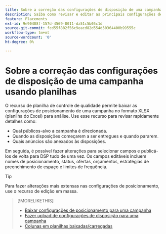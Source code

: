 ```yaml
---
title: Sobre a correção das configurações de disposição de uma campanha usando planilhas
description: Saiba como revisar e editar as principais configurações de posicionamento de uma campanha usando planilhas de QA do Excel.
feature: Placements
exl-id: 9e90488f-157d-4569-8011-da51c5b05c1d
source-git-commit: fcd55f882f56c9eacd82d554d30364400b99555c
workflow-type: tm+mt
source-wordcount: '0'
ht-degree: 0%

---
```


# Sobre a correção das configurações de disposição de uma campanha usando planilhas

O recurso de planilha de controle de qualidade permite baixar as configurações de posicionamento de uma campanha no formato XLSX (planilha do Excel) para análise. Use esse recurso para revisar rapidamente detalhes como:

* Qual públicos-alvo a campanha é direcionada.
* Quando as disposições começarem a ser entregues e quando pararem.
* Quais anúncios são anexados às disposições.

Em seguida, é possível fazer alterações para selecionar campos e publicá-los de volta para DSP tudo de uma vez. Os campos editáveis incluem nomes de posicionamento, status, ofertas, orçamentos, estratégias de preenchimento de espaço e limites de frequência.

>[!TIP]
>
>Para fazer alterações mais extensas nas configurações de posicionamento, use o recurso de edição em massa.<!-- add link once we have help on it -->

>[!MORELIKETHIS]
>
>* [Baixar configurações de posicionamento para uma campanha](qa-sheet-download.md)
>* [Fazer upload de configurações de disposição para uma campanha](qa-sheet-upload.md)
>* [Colunas em planilhas baixadas/carregadas](qa-sheet-columns.md)

